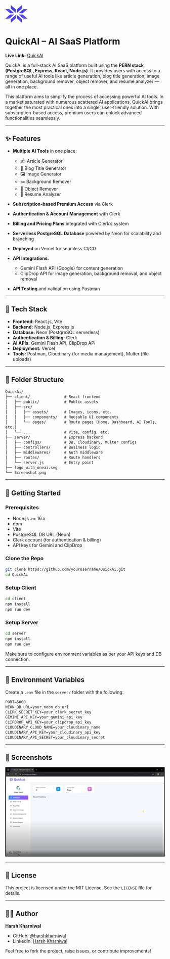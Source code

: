![App logo](client/public/favicon.svg)  

# QuickAI – AI SaaS Platform

**Live Link:** [QuickAI](https://quickai-gs.vercel.app/)

QuickAI is a full-stack AI SaaS platform built using the **PERN stack (PostgreSQL, Express, React, Node.js)**. It provides users with access to a range of useful AI tools like article generation, blog title generation, image generation, background remover, object remover, and resume analyzer — all in one place.

This platform aims to simplify the process of accessing powerful AI tools. In a market saturated with numerous scattered AI applications, QuickAI brings together the most practical ones into a single, user-friendly solution. With subscription-based access, premium users can unlock advanced functionalities seamlessly.

---

## ✨ Features

* **Multiple AI Tools** in one place:

  * ✍️ Article Generator
  * 📝 Blog Title Generator
  * 🖼️ Image Generator
  * ✂️ Background Remover
  * 🧽 Object Remover
  * 📄 Resume Analyzer
* **Subscription-based Premium Access** via Clerk
* **Authentication & Account Management** with Clerk
* **Billing and Pricing Plans** integrated with Clerk’s system
* **Serverless PostgreSQL Database** powered by Neon for scalability and branching
* **Deployed** on Vercel for seamless CI/CD
* **API Integrations:**

  * Gemini Flash API (Google) for content generation
  * ClipDrop API for image generation, background removal, and object removal
* **API Testing** and validation using Postman

---

## 🧱 Tech Stack

* **Frontend:** React.js, Vite
* **Backend:** Node.js, Express.js
* **Database:** Neon (PostgreSQL serverless)
* **Authentication & Billing:** Clerk
* **AI APIs:** Gemini Flash API, ClipDrop API
* **Deployment:** Vercel
* **Tools:** Postman, Cloudinary (for media management), Multer (file uploads)

---

## 📂 Folder Structure

```
QuickAi/
├── client/               # React frontend
│   ├── public/           # Public assets
│   ├── src/
│   │   ├── assets/       # Images, icons, etc.
│   │   ├── components/   # Reusable UI components
│   │   └── pages/        # Route pages (Home, Dashboard, AI Tools, etc.)
│   └── ...               # Vite, config, etc.
├── server/               # Express backend
│   ├── configs/          # DB, Cloudinary, Multer configs
│   ├── controllers/      # Business logic
│   ├── middlewares/      # Auth middleware
│   ├── routes/           # Route handlers
│   └── server.js         # Entry point
├── logo_with_oneai.svg
└── Screenshot.png
```

---

## 🚀 Getting Started

### Prerequisites

* Node.js >= 16.x
* npm
* Vite
* PostgreSQL DB URL (Neon)
* Clerk account (for authentication & billing)
* API keys for Gemini and ClipDrop

### Clone the Repo

```bash
git clone https://github.com/yourusername/QuickAi.git
cd QuickAi
```

### Setup Client

```bash
cd client
npm install
npm run dev
```

### Setup Server

```bash
cd server
npm install
npm run dev
```

Make sure to configure environment variables as per your API keys and DB connection.

---

## 🔐 Environment Variables

Create a `.env` file in the `server/` folder with the following:

```env
PORT=5000
NEON_DB_URL=your_neon_db_url
CLERK_SECRET_KEY=your_clerk_secret_key
GEMINI_API_KEY=your_gemini_api_key
CLIPDROP_API_KEY=your_clipdrop_api_key
CLOUDINARY_CLOUD_NAME=your_cloudinary_name
CLOUDINARY_API_KEY=your_cloudinary_api_key
CLOUDINARY_API_SECRET=your_cloudinary_secret
```

---

## 📸 Screenshots

![App Screenshot](./Screenshot%202025-07-15%20000412.png)

---

## 📃 License

This project is licensed under the MIT License. See the `LICENSE` file for details.

---

## 🙋‍♂️ Author

**Harsh Kharniwal**

* GitHub: [@harshkharniwal](https://github.com/harshkharniwal)
* LinkedIn: [Harsh Kharniwal](https://www.linkedin.com/in/harshkharniwal)

Feel free to fork the project, raise issues, or contribute improvements!

